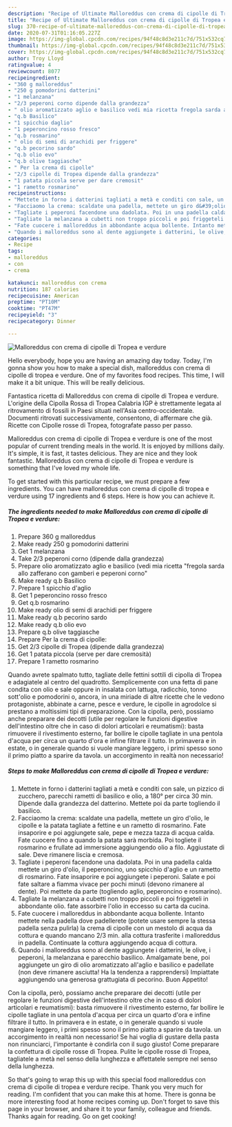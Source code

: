 ```yaml
---
description: "Recipe of Ultimate Malloreddus con crema di cipolle di Tropea e verdure"
title: "Recipe of Ultimate Malloreddus con crema di cipolle di Tropea e verdure"
slug: 370-recipe-of-ultimate-malloreddus-con-crema-di-cipolle-di-tropea-e-verdure
date: 2020-07-31T01:16:05.227Z
image: https://img-global.cpcdn.com/recipes/94f48c8d3e211c7d/751x532cq70/malloreddus-con-crema-di-cipolle-di-tropea-e-verdure-recipe-main-photo.jpg
thumbnail: https://img-global.cpcdn.com/recipes/94f48c8d3e211c7d/751x532cq70/malloreddus-con-crema-di-cipolle-di-tropea-e-verdure-recipe-main-photo.jpg
cover: https://img-global.cpcdn.com/recipes/94f48c8d3e211c7d/751x532cq70/malloreddus-con-crema-di-cipolle-di-tropea-e-verdure-recipe-main-photo.jpg
author: Troy Lloyd
ratingvalue: 4
reviewcount: 8077
recipeingredient:
- "360 g malloreddus"
- "250 g pomodorini datterini"
- "1 melanzana"
- "2/3 peperoni corno dipende dalla grandezza"
- " olio aromatizzato aglio e basilico vedi mia ricetta fregola sarda allo zafferano con gamberi e peperoni corno"
- "q.b Basilico"
- "1 spicchio daglio"
- "1 peperoncino rosso fresco"
- "q.b rosmarino"
- " olio di semi di arachidi per friggere"
- "q.b pecorino sardo"
- "q.b olio evo"
- "q.b olive taggiasche"
- " Per la crema di cipolle"
- "2/3 cipolle di Tropea dipende dalla grandezza"
- "1 patata piccola serve per dare cremosit"
- "1 rametto rosmarino"
recipeinstructions:
- "Mettete in forno i datterini tagliati a metà e conditi con sale, un pizzico di zucchero, parecchi rametti di basilico e olio, a 180° per circa 30 min. Dipende dalla grandezza del datterino. Mettete poi da parte togliendo il basilico."
- "Facciaomo la crema: scaldate una padella, mettete un giro d&#39;olio, le cipolle e la patata tagliate a fettine e un rametto di rosmarino. Fate insaporire e poi aggiungete sale, pepe e mezza tazza di acqua calda. Fate cuocere fino a quando la patata sarà morbida. Poi togliete il rosmarino e frullate ad immersione aggiungendo olio a filo. Aggiustate di sale. Deve rimanere liscia e cremosa."
- "Tagliate i peperoni facendone una dadolata. Poi in una padella calda mettete un giro d&#39;olio, il peperoncino, uno spicchio d&#39;aglio e un rametto di rosmarino. Fate insaporire e poi aggiungete i peperoni. Salate e poi fate saltare a fiamma vivace per pochi minuti (devono rimanere al dente). Poi mettete da parte (togliendo aglio, peperoncino e rosmarino)."
- "Tagliate la melanzana a cubetti non troppo piccoli e poi friggeteli in abbondante olio. fate assorbire l&#39;olio in eccesso su carta da cucina."
- "Fate cuocere i malloreddus in abbondante acqua bollente. Intanto mettete nella padella dove padellerete (potete usare sempre la stessa padella senza pulirla) la crema di cipolle con un mestolo di acqua da cottura e quando mancano 2/3 min. alla cottura trasferite i malloreddus in padella. Continuate la cottura aggiungendo acqua di cottura."
- "Quando i malloreddus sono al dente aggiungete i datterini, le olive, i peperoni, la melanzana e parecchio basilico. Amalgamate bene, poi aggiungete un giro di olio aromatizzato all&#39;aglio e basilico e padellate (non deve rimanere asciutta! Ha la tendenza a rapprendersi) Impiattate aggiungendo una generosa grattugiata di pecorino. Buon Appetito!"
categories:
- Recipe
tags:
- malloreddus
- con
- crema

katakunci: malloreddus con crema 
nutrition: 187 calories
recipecuisine: American
preptime: "PT10M"
cooktime: "PT47M"
recipeyield: "3"
recipecategory: Dinner

---
```



![Malloreddus con crema di cipolle di Tropea e verdure](https://img-global.cpcdn.com/recipes/94f48c8d3e211c7d/751x532cq70/malloreddus-con-crema-di-cipolle-di-tropea-e-verdure-recipe-main-photo.jpg)

Hello everybody, hope you are having an amazing day today. Today, I'm gonna show you how to make a special dish, malloreddus con crema di cipolle di tropea e verdure. One of my favorites food recipes. This time, I will make it a bit unique. This will be really delicious.

Fantastica ricetta di Malloreddus con crema di cipolle di Tropea e verdure. L&#39;origine della Cipolla Rossa di Tropea Calabria IGP è strettamente legata al ritrovamento di fossili in Paesi situati nell&#39;Asia centro-occidentale. Documenti ritrovati successivamente, consentono, di affermare che già. Ricette con Cipolle rosse di Tropea, fotografate passo per passo.

Malloreddus con crema di cipolle di Tropea e verdure is one of the most popular of current trending meals in the world. It is enjoyed by millions daily. It's simple, it is fast, it tastes delicious. They are nice and they look fantastic. Malloreddus con crema di cipolle di Tropea e verdure is something that I've loved my whole life.


To get started with this particular recipe, we must prepare a few ingredients. You can have malloreddus con crema di cipolle di tropea e verdure using 17 ingredients and 6 steps. Here is how you can achieve it.

<!--inarticleads1-->

##### The ingredients needed to make Malloreddus con crema di cipolle di Tropea e verdure:

1. Prepare 360 g malloreddus
1. Make ready 250 g pomodorini datterini
1. Get 1 melanzana
1. Take 2/3 peperoni corno (dipende dalla grandezza)
1. Prepare  olio aromatizzato aglio e basilico (vedi mia ricetta &#34;fregola sarda allo zafferano con gamberi e peperoni corno&#34;
1. Make ready q.b Basilico
1. Prepare 1 spicchio d&#39;aglio
1. Get 1 peperoncino rosso fresco
1. Get q.b rosmarino
1. Make ready  olio di semi di arachidi per friggere
1. Make ready q.b pecorino sardo
1. Make ready q.b olio evo
1. Prepare q.b olive taggiasche
1. Prepare  Per la crema di cipolle:
1. Get 2/3 cipolle di Tropea (dipende dalla grandezza)
1. Get 1 patata piccola (serve per dare cremosità)
1. Prepare 1 rametto rosmarino


Quando avrete spalmato tutto, tagliate delle fettini sottili di cipolla di Tropea e adagiatele al centro del quadrotto. Semplicemente con una fetta di pane condita con olio e sale oppure in insalata con lattuga, radicchio, tonno sott&#39;olio e pomodorini o, ancora, in una miriade di altre ricette che le vedono protagoniste, abbinate a carne, pesce e verdure, le cipolle in agrodolce si prestano a moltissimi tipi di preparazione. Con la cipolla, però, possiamo anche preparare dei decotti (utile per regolare le funzioni digestive dell&#39;intestino oltre che in caso di dolori articolari e reumatismi): basta rimuovere il rivestimento esterno, far bollire le cipolle tagliate in una pentola d&#39;acqua per circa un quarto d&#39;ora e infine filtrare il tutto. In primavera e in estate, o in generale quando si vuole mangiare leggero, i primi spesso sono il primo piatto a sparire da tavola. un accorgimento in realtà non necessario! 

<!--inarticleads2-->

##### Steps to make Malloreddus con crema di cipolle di Tropea e verdure:

1. Mettete in forno i datterini tagliati a metà e conditi con sale, un pizzico di zucchero, parecchi rametti di basilico e olio, a 180° per circa 30 min. Dipende dalla grandezza del datterino. Mettete poi da parte togliendo il basilico.
1. Facciaomo la crema: scaldate una padella, mettete un giro d&#39;olio, le cipolle e la patata tagliate a fettine e un rametto di rosmarino. Fate insaporire e poi aggiungete sale, pepe e mezza tazza di acqua calda. Fate cuocere fino a quando la patata sarà morbida. Poi togliete il rosmarino e frullate ad immersione aggiungendo olio a filo. Aggiustate di sale. Deve rimanere liscia e cremosa.
1. Tagliate i peperoni facendone una dadolata. Poi in una padella calda mettete un giro d&#39;olio, il peperoncino, uno spicchio d&#39;aglio e un rametto di rosmarino. Fate insaporire e poi aggiungete i peperoni. Salate e poi fate saltare a fiamma vivace per pochi minuti (devono rimanere al dente). Poi mettete da parte (togliendo aglio, peperoncino e rosmarino).
1. Tagliate la melanzana a cubetti non troppo piccoli e poi friggeteli in abbondante olio. fate assorbire l&#39;olio in eccesso su carta da cucina.
1. Fate cuocere i malloreddus in abbondante acqua bollente. Intanto mettete nella padella dove padellerete (potete usare sempre la stessa padella senza pulirla) la crema di cipolle con un mestolo di acqua da cottura e quando mancano 2/3 min. alla cottura trasferite i malloreddus in padella. Continuate la cottura aggiungendo acqua di cottura.
1. Quando i malloreddus sono al dente aggiungete i datterini, le olive, i peperoni, la melanzana e parecchio basilico. Amalgamate bene, poi aggiungete un giro di olio aromatizzato all&#39;aglio e basilico e padellate (non deve rimanere asciutta! Ha la tendenza a rapprendersi) Impiattate aggiungendo una generosa grattugiata di pecorino. Buon Appetito!


Con la cipolla, però, possiamo anche preparare dei decotti (utile per regolare le funzioni digestive dell&#39;intestino oltre che in caso di dolori articolari e reumatismi): basta rimuovere il rivestimento esterno, far bollire le cipolle tagliate in una pentola d&#39;acqua per circa un quarto d&#39;ora e infine filtrare il tutto. In primavera e in estate, o in generale quando si vuole mangiare leggero, i primi spesso sono il primo piatto a sparire da tavola. un accorgimento in realtà non necessario! Se hai voglia di gustare della pasta non rinunciarci, l&#39;importante è condirla con il sugo giusto! Come preparare la confettura di cipolle rosse di Tropea. Pulite le cipolle rosse di Tropea, tagliatele a metà nel senso della lunghezza e affettatele sempre nel senso della lunghezza. 

So that's going to wrap this up with this special food malloreddus con crema di cipolle di tropea e verdure recipe. Thank you very much for reading. I'm confident that you can make this at home. There is gonna be more interesting food at home recipes coming up. Don't forget to save this page in your browser, and share it to your family, colleague and friends. Thanks again for reading. Go on get cooking!
